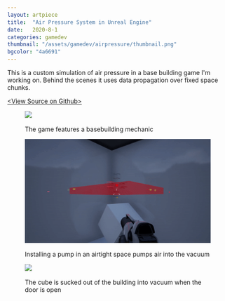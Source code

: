 ```yaml
---
layout: artpiece
title:  "Air Pressure System in Unreal Engine"
date:   2020-8-1
categories: gamedev
thumbnail: "/assets/gamedev/airpressure/thumbnail.png"
bgcolor: "4a6691"
---
```




This is a custom simulation of air pressure in a base building game I'm working on. Behind the scenes it uses data propagation over fixed space chunks. 

[\<View Source on Github\>](https://github.com/casrom/UnrealPrototypes)

<figure class="center-fit">
  <img src="/assets/gamedev/airpressure/basebuilding.gif"/>
  <figcaption>
    <p>The game features a basebuilding mechanic</p>
  </figcaption>
</figure>

<figure class="center-fit">
  <img src="/assets/gamedev/airpressure/pump.gif"/>
  <figcaption>
    <p>Installing a pump in an airtight space pumps air into the vacuum</p>
  </figcaption>
</figure>

<figure class="center-fit">
  <img src="/assets/gamedev/airpressure/demo.gif"/>
  <figcaption>
    <p>The cube is sucked out of the building into vacuum when the door is open</p>
  </figcaption>
</figure>



